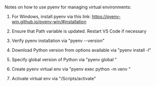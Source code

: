 Notes on how to use pyenv for managing virtual environments:

1. For Windows, install pyenv via this link: https://pyenv-win.github.io/pyenv-win/#installation
2. Ensure that Path variable is updated. Restart VS Code if necessary
3. Verify pyenv installation via "pyenv --version"
4. Download Python version from options available via "pyenv install -l"
5. Specify global version of Python via "pyenv global <version>"

6. Create pyenv virtual env via "pyenv exec python -m venv <env name>"
7. Activate virtual env via "<env name>/Scripts/activate"